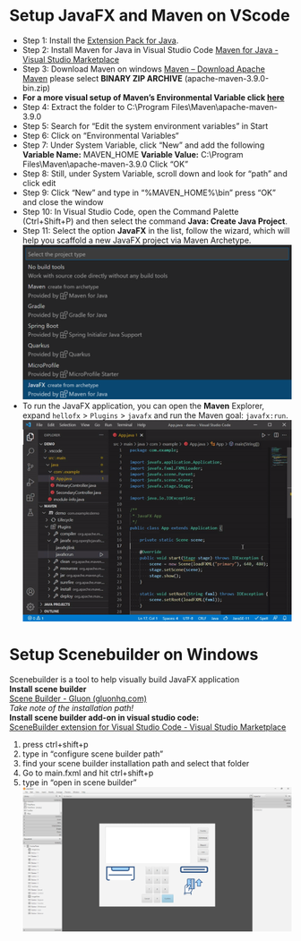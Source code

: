 # Setup JavaFX and Maven on VScode
- Step 1: Install the [Extension Pack for Java](https://marketplace.visualstudio.com/items?itemName=vscjava.vscode-java-pack).
- Step 2: Install Maven for Java in Visual Studio Code [Maven for Java - Visual Studio Marketplace](https://marketplace.visualstudio.com/items?itemName=vscjava.vscode-maven)
- Step 3: Download Maven on windows [Maven – Download Apache Maven](https://maven.apache.org/download.cgi) please select **BINARY ZIP ARCHIVE** (apache-maven-3.9.0-bin.zip)
- **For a more visual setup of Maven’s Environmental Variable click [here](https://phoenixnap.com/kb/install-maven-windows)**
- Step 4: Extract the folder to C:\Program Files\Maven\apache-maven-3.9.0
- Step 5: Search for “Edit the system environment variables” in Start
- Step 6: Click on “Environmental Variables“
- Step 7: Under System Variable, click “New” and add the following
  **Variable Name:** MAVEN_HOME
  **Variable Value:** C:\Program Files\Maven\apache-maven-3.9.0
  Click “OK”
- Step 8: Still, under System Variable, scroll down and look for “path” and click edit
- Step 9: Click “New” and type in “%MAVEN_HOME%\bin” press “OK” and close the window
- Step 10: In Visual Studio Code, open the Command Palette (Ctrl+Shift+P) and then select the command **Java: Create Java Project**.
- Step 11: Select the option **JavaFX** in the list, follow the wizard, which will help you scaffold a new JavaFX project via Maven Archetype.  
![start JavaFX Project](https://github.com/Kiraow188/CSC1109-Project/blob/Jace-Branch/md_src/Pasted%20image%2020230213214519.png)
- To run the JavaFX application, you can open the **Maven** Explorer, expand `hellofx` > `Plugins` > `javafx` and run the Maven goal: `javafx:run`.  
![Run JavaFX Project](https://github.com/Kiraow188/CSC1109-Project/blob/Jace-Branch/md_src/ezgif-4-6d89dd086b.gif)
# Setup Scenebuilder on Windows
Scenebuilder is a tool to help visually build JavaFX application  
**Install scene builder**  
[Scene Builder - Gluon (gluonhq.com)](https://gluonhq.com/products/scene-builder/)  
_Take note of the installation path!_  
**Install scene builder add-on in visual studio code:**  
[SceneBuilder extension for Visual Studio Code - Visual Studio Marketplace](https://marketplace.visualstudio.com/items?itemName=bilalekrem.scenebuilderextension#:~:text=You%20can%20configure%20by%20clicking,your%20file%20into%20Scene%20Builder.)  
1. press ctrl+shift+p
2. type in “configure scene builder path”
3. find your scene builder installation path and select that folder
4. Go to main.fxml and hit ctrl+shift+p 
5. type in “open in scene builder”  
![Scenebuilder](https://github.com/Kiraow188/CSC1109-Project/blob/Jace-Branch/md_src/scenebuilder.png)
